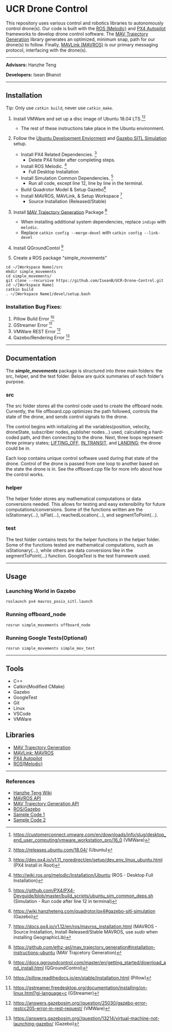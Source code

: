 # UCR Drone Control

This repository uses various control and robotics libraries to autonomously control drone(s). Our code is built with the [ROS (Melodic)](http://wiki.ros.org/melodic) and [PX4 Autopilot](https://github.com/PX4/PX4-Autopilot) frameworks to develop drone control software. The [MAV Trajectory Generation](https://github.com/ethz-asl/mav_trajectory_generation) library generates an optimized, minimum snap, path for our drone(s) to follow. Finally, [MAVLink (MAVROS)](http://wiki.ros.org/mavros) is our primary messaging protocol, interfacing with the drone(s).

---

**Advisors:** Hanzhe Teng

**Developers:** Isean Bhanot

---
## Installation 
  Tip: Only use ```catkin build```, never use ```catkin_make```.
  1. Install VMWare and set up a disc image of Ubuntu 18.04 LTS.[^11][^12] 
     - The rest of these instructions take place in the Ubuntu environment.
  2. Follow the [Ubuntu Development Enviorment](https://wiki.hanzheteng.com/quadrotor/px4#ubuntu-development-environment) and [Gazebo SITL Simulation](https://wiki.hanzheteng.com/quadrotor/px4#gazebo-sitl-simulation) setup. 
     - Install PX4 Related Dependencies. [^1]
       - Delete PX4 folder after completing steps.
     - Install ROS Melodic. [^2]
       - Full Desktop Installation
     - Install Simulation Common Dependencies. [^3]
       - Run all code, except line 12, line by line in the terminal.
     - Build Quadrotor Model & Setup Gazebo[^10]
     - Install MAVROS, MAVLink, & Setup Workspace [^4]
       - Source Installation (Released/Stable)
  3. Install [MAV Trajectory Generation](https://github.com/ethz-asl/mav_trajectory_generation) Package [^13]
     - When installing additional system dependencies, replace ```indigo``` with ```melodic```.
     - Replace ```catkin config --merge-devel``` with ```catkin config --link-devel```
  
  4. Install QGroundContol [^5]
  
  5. Create a ROS package "simple_movements"
  ```
  cd ~/[Workspace Name]/src
  mkdir simple_movements
  cd simple_movements/
  git clone --recursive https://github.com/IseanB/UCR-Drone-Control.git
  cd ~/[Workspace Name]
  catkin build
  . ~/[Workspace Name]/devel/setup.bash
  ```
  
### Installation Bug Fixes:
1. Pillow Build Error [^6]
2. GStreamer Error [^7]
3. VMWare REST Error [^8]
4. Gazebo/Rendering Error [^9]

---
## Documentation

The ***simple_movements*** package is structured into three main folders: the src, helper, and the test folder. Below are quick summaries of each folder's purpose.
### src
The src folder stores all the control code used to create the offboard node. Currently, the file offboard.cpp optimizes the path followed, controls the state of the drone, and sends control signals to the drone. 

The control begins with initializing all the variables(position, velocity, droneState, subscriber nodes, publisher nodes...) used, calculating a hard-coded path, and then connecting to the drone. Next, three loops represent three primary states; [LIFTING_OFF](https://github.com/IseanB/UCR-Drone-Control/blob/7b9c39f9257bec2359fcdae1e4ba6a6e2a96feaa/src/offboard.cpp#L146-L174), [IN_TRANSIT](https://github.com/IseanB/UCR-Drone-Control/blob/7b9c39f9257bec2359fcdae1e4ba6a6e2a96feaa/src/offboard.cpp#L177-L223), and [LANDING](https://github.com/IseanB/UCR-Drone-Control/blob/7b9c39f9257bec2359fcdae1e4ba6a6e2a96feaa/src/offboard.cpp#L227-L254); the drone could be in.

Each loop contains unique control software used during that state of the drone. Control of the drone is passed from one loop to another based on the state the drone is in. See the offboard.cpp file for more info about how the control works.
### helper
The helper folder stores any mathematical computations or data conversions needed. This allows for testing and easy extensibility for future computations/conversions. Some of the functions written are the isStationary(...), isFlat(...), reachedLocation(...), and segmentToPoint(...).
### test
The test folder contains tests for the helper functions in the helper folder. Some of the functions tested are mathematical computations, such as isStationary(...), while others are data conversions like in the segmentToPoint(...) function. GoogleTest is the test framework used.

---
## Usage

### Launching World in Gazebo
```roslaunch px4 mavros_posix_sitl.launch```

### Running offboard_node
```rosrun simple_movements offboard_node```

### Running Google Tests(Optional)
```rosrun simple_movements simple_mov_test```

---
## Tools
  - C++
  - Catkin(Modified CMake)
  - Gazebo
  - GoogleTest
  - Git
  - Linux
  - VSCode
  - VMWare

 ## Libraries
  - [MAV Trajectory Generation](https://github.com/ethz-asl/mav_trajectory_generation#bibliography)
  - [MAVLink: MAVROS](https://github.com/mavlink/mavros)
  - [PX4 Autopilot](https://github.com/PX4/PX4-Autopilot)
  - [ROS(Melodic)](http://wiki.ros.org/melodic)

---

### References
  - [Hanzhe Teng Wiki](https://wiki.hanzheteng.com/)
  - [MAVROS API](http://wiki.ros.org/mavros)
  - [MAV Trajectory Generation API](https://mav-trajectory-generation.readthedocs.io/en/latest/api/library_root.html#full-api)
  - [ROS/Gazebo](https://docs.px4.io/main/en/simulation/ros_interface.html)
  - [Sample Code 1](https://automaticaddison.com/how-to-move-the-turtlesim-robot-to-goal-locations-ros/)
  - [Sample Code 2](https://docs.px4.io/v1.12/en/ros/mavros_offboard.html)

  [^note]:
  [^1]:https://dev.px4.io/v1.11_noredirect/en/setup/dev_env_linux_ubuntu.html (PX4 Install in Root)
  [^2]:http://wiki.ros.org/melodic/Installation/Ubuntu (ROS - Desktop Full Installation)
  [^3]:https://github.com/PX4/PX4-Devguide/blob/master/build_scripts/ubuntu_sim_common_deps.sh (Simulation - Run code after line 12 in terminal)
  [^4]:https://docs.px4.io/v1.12/en/ros/mavros_installation.html (MAVROS - Source Installation, Install Released/Stable MAVROS, use *sudo* when installing GeographicLib)
  [^5]:https://docs.qgroundcontrol.com/master/en/getting_started/download_and_install.html (QGroundControl)
  [^6]:https://pillow.readthedocs.io/en/stable/installation.html (Pillow)
  [^7]:https://gstreamer.freedesktop.org/documentation/installing/on-linux.html?gi-language=c (GStreamer)
  [^8]:https://answers.gazebosim.org//question/25030/gazebo-error-restcc205-error-in-rest-request/ (VMWare) 
  [^9]:https://answers.gazebosim.org//question/13214/virtual-machine-not-launching-gazebo/ (Gazebo)
  [^10]:https://wiki.hanzheteng.com/quadrotor/px4#gazebo-sitl-simulation (Gazebo)
  [^11]:https://customerconnect.vmware.com/en/downloads/info/slug/desktop_end_user_computing/vmware_workstation_pro/16_0 (VMWare)
  [^12]:https://releases.ubuntu.com/18.04/ (Ubuntu)

  [^13]:https://github.com/ethz-asl/mav_trajectory_generation#installation-instructions-ubuntu (MAV Trajcetory Generation)
